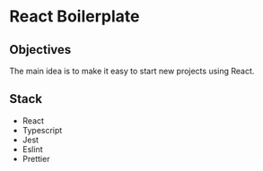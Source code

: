 # React Boilerplate

## Objectives
The main idea is to make it easy to start new projects using React.

## Stack
  - React
  - Typescript
  - Jest
  - Eslint
  - Prettier
